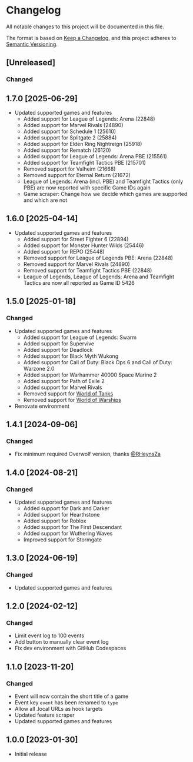 # Changelog

All notable changes to this project will be documented in this file.

The format is based on [Keep a Changelog](https://keepachangelog.com/en/1.0.0/),
and this project adheres to [Semantic Versioning](https://semver.org/spec/v2.0.0.html).

## [Unreleased]

### Changed

## 1.7.0 [2025-06-29]

-   Updated supported games and features
    -   Added support for League of Legends: Arena (22848)
    -   Added support for Marvel Rivals (24890)
    -   Added support for Schedule 1 (25610)
    -   Added support for Splitgate 2 (25884)
    -   Added support for Elden Ring Nightreign (25918)
    -   Added support for Rematch (26120)
    -   Added support for League of Legends: Arena PBE (215561)
    -   Added support for Teamfight Tactics PBE (215701)
    -   Removed support for Valheim (21668)
    -   Removed support for Eternal Return (21672)
    -   League of Legends: Arena (incl. PBE) and Teamfight Tactics (only PBE) are now reported with specific Game IDs again
    -   Game scraper: Change how we decide which games are supported and which are not

## 1.6.0 [2025-04-14]

-   Updated supported games and features
    -   Added support for Street Fighter 6 (22894)
    -   Added support for Monster Hunter Wilds (25446)
    -   Added support for REPO (25448)
    -   Removed support for League of Legends PBE: Arena (22848)
    -   Removed support for Marvel Rivals (24890)
    -   Removed support for Teamfight Tactics PBE (22848)
    -   League of Legends, League of Legends: Arena and Teamfight Tactics are now all reported as Game ID 5426

## 1.5.0 [2025-01-18]

### Changed

-   Updated supported games and features
    -   Added support for League of Legends: Swarm
    -   Added support for Supervive
    -   Added support for Deadlock
    -   Added support for Black Myth Wukong
    -   Added support for Call of Duty: Black Ops 6 and Call of Duty: Warzone 2.0
    -   Added support for Warhammer 40000 Space Marine 2
    -   Added support for Path of Exile 2
    -   Added support for Marvel Rivals
    -   Removed support for [World of Tanks](https://dev.overwolf.com/ow-native/live-game-data-gep/supported-games/deprecated/world-of-tanks)
    -   Removed support for [World of Warships](https://dev.overwolf.com/ow-native/live-game-data-gep/supported-games/deprecated/world-of-warships)
-   Renovate environment

## 1.4.1 [2024-09-06]

### Changed

-   Fix minimum required Overwolf version, thanks [@RHeynsZa](https://github.com/RHeynsZa)

## 1.4.0 [2024-08-21]

### Changed

-   Updated supported games and features
    -   Added support for Dark and Darker
    -   Added support for Hearthstone
    -   Added support for Roblox
    -   Added support for The First Descendant
    -   Added support for Wuthering Waves
    -   Improved support for Stormgate

## 1.3.0 [2024-06-19]

### Changed

-   Updated supported games and features

## 1.2.0 [2024-02-12]

### Changed

-   Limit event log to 100 events
-   Add button to manually clear event log
-   Fix dev environment with GitHub Codespaces

## 1.1.0 [2023-11-20]

### Changed

-   Event will now contain the short title of a game
-   Event key `event` has been renamed to `type`
-   Allow all .local URLs as hook targets
-   Updated feature scraper
-   Updated supported games and features

## 1.0.0 [2023-01-30]

-   Initial release
